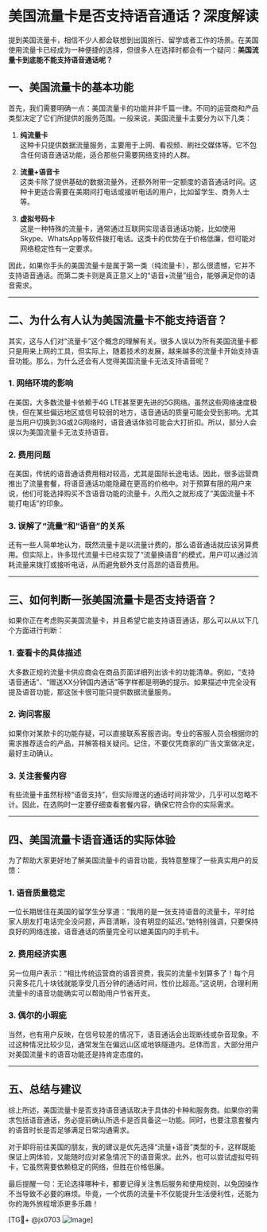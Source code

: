 # 美国流量卡是否支持语音通话？深度解读

提到美国流量卡，相信不少人都会联想到出国旅行、留学或者工作的场景。在美国使用流量卡已经成为一种便捷的选择，但很多人在选择时都会有一个疑问：**美国流量卡到底能不能支持语音通话呢？**

## 一、美国流量卡的基本功能

首先，我们需要明确一点：美国流量卡的功能并非千篇一律。不同的运营商和产品类型决定了它们所提供的服务范围。一般来说，美国流量卡主要分为以下几类：

1. **纯流量卡**  
   这种卡只提供数据流量服务，主要用于上网、看视频、刷社交媒体等。它不包含任何语音通话功能，适合那些只需要网络支持的人群。

2. **流量+语音卡**  
   这类卡除了提供基础的数据流量外，还额外附带一定额度的语音通话时间。这种卡更适合需要在美期间打电话或接听电话的用户，比如留学生、商务人士等。

3. **虚拟号码卡**  
   这是一种特殊的流量卡，通常通过互联网实现语音通话功能，比如使用Skype、WhatsApp等软件拨打电话。这类卡的优势在于价格低廉，但可能对网络稳定性有一定要求。

因此，如果你手头的美国流量卡是属于第一类（纯流量卡），那么很遗憾，它并不支持语音通话。而第二类卡则是真正意义上的“语音+流量”组合，能够满足你的语音需求。

---

## 二、为什么有人认为美国流量卡不能支持语音？

其实，这与人们对“流量卡”这个概念的理解有关。很多人误以为所有美国流量卡都只是用来上网的工具，但实际上，随着技术的发展，越来越多的流量卡开始支持语音功能。那么，为什么还会有人觉得美国流量卡无法支持语音呢？

### 1. 网络环境的影响  
在美国，大多数流量卡依赖于4G LTE甚至更先进的5G网络。虽然这些网络速度极快，但在某些偏远地区或信号较弱的地方，语音通话的质量可能会受到影响。尤其是当用户切换到3G或2G网络时，语音通话体验可能会大打折扣。所以，部分人会误以为美国流量卡无法支持语音。

### 2. 费用问题  
在美国，传统的语音通话费用相对较高，尤其是国际长途电话。因此，很多运营商推出了流量套餐，将语音通话功能隐藏在更高的价格中。对于预算有限的用户来说，他们可能选择购买不含语音功能的流量卡，久而久之就形成了“美国流量卡不能打电话”的印象。

### 3. 误解了“流量”和“语音”的关系  
还有一些人简单地认为，既然流量卡是以流量计费的，那么语音通话就应该另算费用。但实际上，许多现代流量卡已经实现了“流量换语音”的模式，用户可以通过消耗流量来拨打或接听电话，从而避免额外支付高昂的语音费用。

---

## 三、如何判断一张美国流量卡是否支持语音？

如果你正在考虑购买美国流量卡，并且希望它能支持语音通话，那么可以从以下几个方面进行判断：

### 1. 查看卡的具体描述  
大多数正规的流量卡供应商会在商品页面详细列出该卡的功能清单。例如，“支持语音通话”、“赠送XX分钟国内通话”等字样都是明确的提示。如果描述中完全没有提及语音功能，那这张卡很可能只提供数据流量服务。

### 2. 询问客服  
如果你对某款卡的功能存疑，可以直接联系客服咨询。专业的客服人员会根据你的需求推荐适合的产品，并解答相关疑问。记住，不要仅凭商家的广告文案做决定，最好主动确认。

### 3. 关注套餐内容  
有些流量卡虽然标榜“语音支持”，但实际赠送的通话时间非常少，几乎可以忽略不计。因此，在选购时一定要仔细查看套餐内容，确保它符合你的实际需求。

---

## 四、美国流量卡语音通话的实际体验

为了帮助大家更好地了解美国流量卡的语音功能，我特意整理了一些真实用户的反馈：

### 1. **语音质量稳定**  
一位长期居住在美国的留学生分享道：“我用的是一张支持语音的流量卡，平时给家人朋友打电话完全没问题，声音清晰，没有明显的延迟。”她特别强调，只要保持良好的网络连接，语音通话的质量完全可以媲美国内的手机卡。

### 2. **费用经济实惠**  
另一位用户表示：“相比传统运营商的语音资费，我买的流量卡划算多了！每个月只需多花几十块钱就能享受几百分钟的通话时间，性价比超高。”这说明，合理利用流量卡的语音功能确实可以帮助用户节省开支。

### 3. **偶尔的小瑕疵**  
当然，也有用户反映，在信号较差的情况下，语音通话会出现断线或杂音现象。不过这种情况比较少见，通常发生在偏远山区或地铁隧道内。总体而言，大部分用户对美国流量卡的语音功能还是持肯定态度的。

---

## 五、总结与建议

综上所述，美国流量卡是否支持语音通话取决于具体的卡种和服务商。如果你的需求包括语音通话，务必提前确认所选卡是否具备这一功能。同时，也要注意套餐内的语音时长是否足够满足日常沟通需求。

对于即将前往美国的朋友，我的建议是优先选择“流量+语音”类型的卡，这样既能保证上网体验，又能随时应对紧急情况下的语音需求。此外，也可以尝试虚拟号码卡，它虽然需要依赖稳定的网络，但胜在价格低廉。

最后提醒一句：无论选择哪种卡，都要记得关注售后服务和使用规则，以免因操作不当导致不必要的麻烦。毕竟，一个优质的流量卡不仅能提升生活便利性，还能为你的海外旅程增添更多乐趣！

[TG💪+ @jx0703 ![Image](https://github.com/user-attachments/assets/dbca1d08-cadb-493c-b0ec-ad6f7a83f270)]